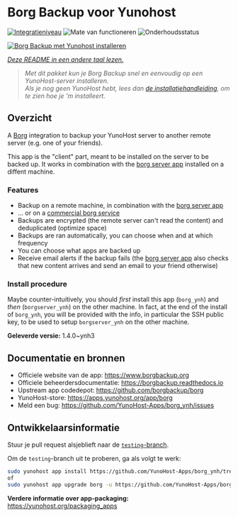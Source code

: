 <!--
NB: Deze README is automatisch gegenereerd door <https://github.com/YunoHost/apps/tree/master/tools/readme_generator>
Hij mag NIET handmatig aangepast worden.
-->

# Borg Backup voor Yunohost

[![Integratieniveau](https://apps.yunohost.org/badge/integration/borg)](https://ci-apps.yunohost.org/ci/apps/borg/)
![Mate van functioneren](https://apps.yunohost.org/badge/state/borg)
![Onderhoudsstatus](https://apps.yunohost.org/badge/maintained/borg)

[![Borg Backup met Yunohost installeren](https://install-app.yunohost.org/install-with-yunohost.svg)](https://install-app.yunohost.org/?app=borg)

*[Deze README in een andere taal lezen.](./ALL_README.md)*

> *Met dit pakket kun je Borg Backup snel en eenvoudig op een YunoHost-server installeren.*  
> *Als je nog geen YunoHost hebt, lees dan [de installatiehandleiding](https://yunohost.org/install), om te zien hoe je 'm installeert.*

## Overzicht

A [Borg](https://borgbackup.readthedocs.io/en/stable/index.html#what-is-borgbackup) integration to backup your YunoHost server to another remote server (e.g. one of your friends).

This app is the "client" part, meant to be installed on the server to be backed up. It works in combination with the [borg server app](https://apps.yunohost.org/app/borgserver) installed on a diffent machine.

### Features

- Backup on a remote machine, in combination with the [borg server app](https://apps.yunohost.org/app/borgserver)
- ... or on a [commercial borg service](https://www.borgbackup.org/support/commercial.html)
- Backups are encrypted (the remote server can't read the content) and deduplicated (optimize space)
- Backups are ran automatically, you can choose when and at which frequency
- You can choose what apps are backed up
- Receive email alerts if the backup fails (the [borg server app](https://apps.yunohost.org/app/borgserver) also checks that new content arrives and send an email to your friend otherwise)

### Install procedure

Maybe counter-intuitively, you should *first* install this app (`borg_ynh`) and *then* (`borgserver_ynh`) on the other machine. In fact, at the end of the install of `borg_ynh`, you will be provided with the info, in particular the SSH public key, to be used to setup `borgserver_ynh` on the other machine.


**Geleverde versie:** 1.4.0~ynh3
## Documentatie en bronnen

- Officiele website van de app: <https://www.borgbackup.org>
- Officiele beheerdersdocumentatie: <https://borgbackup.readthedocs.io>
- Upstream app codedepot: <https://github.com/borgbackup/borg>
- YunoHost-store: <https://apps.yunohost.org/app/borg>
- Meld een bug: <https://github.com/YunoHost-Apps/borg_ynh/issues>

## Ontwikkelaarsinformatie

Stuur je pull request alsjeblieft naar de [`testing`-branch](https://github.com/YunoHost-Apps/borg_ynh/tree/testing).

Om de `testing`-branch uit te proberen, ga als volgt te werk:

```bash
sudo yunohost app install https://github.com/YunoHost-Apps/borg_ynh/tree/testing --debug
of
sudo yunohost app upgrade borg -u https://github.com/YunoHost-Apps/borg_ynh/tree/testing --debug
```

**Verdere informatie over app-packaging:** <https://yunohost.org/packaging_apps>
